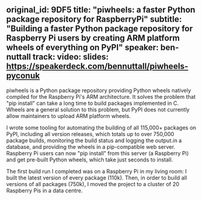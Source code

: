 original_id: 9DF5
title: "piwheels: a faster Python package repository for RaspberryPi"
subtitle: "Building a faster Python package repository for Raspberry Pi users by creating ARM platform wheels of everything on PyPI"
speaker: ben-nuttall
track:
video:
slides: https://speakerdeck.com/bennuttall/piwheels-pyconuk
---
piwheels is a Python package repository providing Python wheels natively compiled for the Raspberry Pi's ARM architecture. It solves the problem that "pip install" can take a long time to build packages implemented in C. Wheels are a general solution to this problem, but PyPI does not currently allow maintainers to upload ARM platform wheels.

I wrote some tooling for automating the building of all 115,000+ packages on PyPI, including all version releases, which totals up to over 750,000 package builds, monitoring the build status and logging the output.in a database, and providing the wheels in a pip-compatible web server. Raspberry Pi users can now "pip install" from this server (a Raspberry Pi) and get pre-built Python wheels, which take just seconds to install.

The first build run I completed was on a Raspberry Pi in my living room: I built the latest version of every package (110k). Then, in order to build all versions of all packages (750k), I moved the project to a cluster of 20 Raspberry Pis in a data centre.
